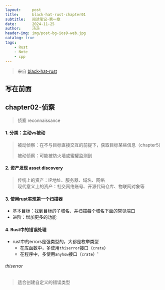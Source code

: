 ```yaml
---
layout:     post
title:      black-hat-rust-chapter01
subtitle:   阅读笔记-第一章
date:       2024-11-25
author:     汤汤
header-img: img/post-bg-ios9-web.jpg
catalog: true
tags:
    - Rust
    - Note
    - cpp
---
```

> 来自 [black-hat-rust](https://github.com/skerkour/black-hat-rust) 

## 写在前面
## chapter02-侦察
> 侦察 reconnaissance  

#### 1. 分类：主动vs被动
> 被动侦察：在不与目标直接交互的前提下，获取目标某些信息（chapter5）    
> 
> 被动侦察：可能被防火墙或蜜罐监测到  
  
#### 2. 资产发现 asset discovery 
> 传统上的资产：IP地址、服务器、域名、网络  
> 现代意义上的资产：社交网络账号、开源代码仓库、物联网对象等  

#### 3. 使用rust实现第一个扫描器
+ 基本目标：找到目标的子域名、并扫描每个域名下面的常见端口  
+ 进阶：增加更多的功能

#### 4. Rust中的错误处理
+ rust中的errors是强类型的，大都是枚举类型
  + 在库函数中，多使用`thiserror`接口（`crate`）
  + 在程序中，多使用`anyhow`接口（`crate`）'

###### thiserror
> 适合创建自定义的错误类型